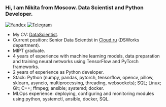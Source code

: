 ### Hi, I am Nikita from Moscow. Data Scientist and Python Developer.

[![Yandex](https://img.shields.io/badge/-lindemann.na@phystech.edu-F9DB60?style=flat-square&logo=Yandex&logoColor=FF3333)](mailto:lindemann.na@phystech.edu)
[![Telegram](https://img.shields.io/badge/Telegram-blue?style=flat-square&logo=Telegram)](https://t.me/NikLinMIPT)

* My CV: [DataScientist](https://github.com/LinNikMIPT/CV).
* Current position: Senior Data Scientist in [Cloud.ru](https://cloud.ru/ru) (DSWorks department).
* MIPT graduate.
* 4 years of experience with machine learning models, data preparation and training neural networks using TensorFlow and PyTorch frameworks.
* 2 years of experience as Python developer.
* Stack: Python (numpy, pandas, pytorch, tensorflow, opencv, pillow, sklearn, asyncio, multiprocessing, threading, websockets); SQL; Linux; Git; C++; ffmpeg; ansible; systemd; docker.
* MLOps experience: deploying, configuring and monitoring modules using python, systemctl, ansible, docker, SQL.

